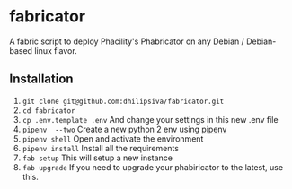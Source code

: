 # fabricator
A fabric script to deploy Phacility's Phabricator on any Debian / Debian-based linux flavor.


## Installation

1. `git clone git@github.com:dhilipsiva/fabricator.git`
1. `cd fabricator`
1. `cp .env.template .env` And change your settings in this new .env file
1. `pipenv  --two` Create a new python 2 env using [pipenv]()
1. `pipenv shell` Open and activate the environment
1. `pipenv install` Install all the requirements
1. `fab setup` This will setup a new instance
1. `fab upgrade` If you need to upgrade your phabiricator to the latest, use this.
